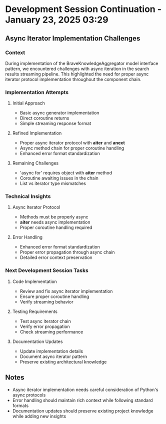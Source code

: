 # Development Session Continuation - January 23, 2025 03:29

## Async Iterator Implementation Challenges

### Context
During implementation of the BraveKnowledgeAggregator model interface pattern, we encountered challenges with async iteration in the search results streaming pipeline. This highlighted the need for proper async iterator protocol implementation throughout the component chain.

### Implementation Attempts
1. Initial Approach
   - Basic async generator implementation
   - Direct coroutine returns
   - Simple streaming response format

2. Refined Implementation
   - Proper async iterator protocol with __aiter__ and __anext__
   - Async method chain for proper coroutine handling
   - Enhanced error format standardization

3. Remaining Challenges
   - 'async for' requires object with __aiter__ method
   - Coroutine awaiting issues in the chain
   - List vs iterator type mismatches

### Technical Insights
1. Async Iterator Protocol
   - Methods must be properly async
   - __aiter__ needs async implementation
   - Proper coroutine handling required

2. Error Handling
   - Enhanced error format standardization
   - Proper error propagation through async chain
   - Detailed error context preservation

### Next Development Session Tasks

1. Code Implementation
   - Review and fix async iterator implementation
   - Ensure proper coroutine handling
   - Verify streaming behavior

2. Testing Requirements
   - Test async iterator chain
   - Verify error propagation
   - Check streaming performance

3. Documentation Updates
   - Update implementation details
   - Document async iterator pattern
   - Preserve existing architectural knowledge

## Notes
- Async iterator implementation needs careful consideration of Python's async protocols
- Error handling should maintain rich context while following standard formats
- Documentation updates should preserve existing project knowledge while adding new insights